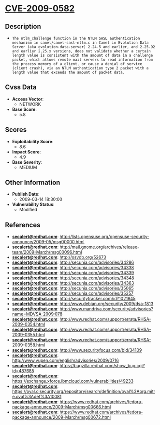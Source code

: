 
# [CVE-2009-0582](https://cve.mitre.org/cgi-bin/cvename.cgi?name=CVE-2009-0582)

## Description

- `The ntlm_challenge function in the NTLM SASL authentication mechanism in camel/camel-sasl-ntlm.c in Camel in Evolution Data Server (aka evolution-data-server) 2.24.5 and earlier, and 2.25.92 and earlier 2.25.x versions, does not validate whether a certain length value is consistent with the amount of data in a challenge packet, which allows remote mail servers to read information from the process memory of a client, or cause a denial of service (client crash), via an NTLM authentication type 2 packet with a length value that exceeds the amount of packet data.`

## Cvss Data

- **Access Vector**:
  - NETWORK
- **Base Score**:
  - 5.8

## Scores

- **Exploitability Score**:
  - 8.6
- **Impact Score**:
  - 4.9
- **Base Severity**:
  - MEDIUM

## Other Information

- **Publish Date**:
  - 2009-03-14 18:30:00
- **Vulnerability Status**:
  - Modified

## References

- **secalert@redhat.com**: http://lists.opensuse.org/opensuse-security-announce/2009-05/msg00000.html
- **secalert@redhat.com**: http://mail.gnome.org/archives/release-team/2009-March/msg00096.html
- **secalert@redhat.com**: http://osvdb.org/52673
- **secalert@redhat.com**: http://secunia.com/advisories/34286
- **secalert@redhat.com**: http://secunia.com/advisories/34338
- **secalert@redhat.com**: http://secunia.com/advisories/34339
- **secalert@redhat.com**: http://secunia.com/advisories/34348
- **secalert@redhat.com**: http://secunia.com/advisories/34363
- **secalert@redhat.com**: http://secunia.com/advisories/35065
- **secalert@redhat.com**: http://secunia.com/advisories/35357
- **secalert@redhat.com**: http://securitytracker.com/id?1021845
- **secalert@redhat.com**: http://www.debian.org/security/2009/dsa-1813
- **secalert@redhat.com**: http://www.mandriva.com/security/advisories?name=MDVSA-2009:078
- **secalert@redhat.com**: http://www.redhat.com/support/errata/RHSA-2009-0354.html
- **secalert@redhat.com**: http://www.redhat.com/support/errata/RHSA-2009-0355.html
- **secalert@redhat.com**: http://www.redhat.com/support/errata/RHSA-2009-0358.html
- **secalert@redhat.com**: http://www.securityfocus.com/bid/34109
- **secalert@redhat.com**: http://www.vupen.com/english/advisories/2009/0716
- **secalert@redhat.com**: https://bugzilla.redhat.com/show_bug.cgi?id=487685
- **secalert@redhat.com**: https://exchange.xforce.ibmcloud.com/vulnerabilities/49233
- **secalert@redhat.com**: https://oval.cisecurity.org/repository/search/definition/oval%3Aorg.mitre.oval%3Adef%3A10081
- **secalert@redhat.com**: https://www.redhat.com/archives/fedora-package-announce/2009-March/msg00666.html
- **secalert@redhat.com**: https://www.redhat.com/archives/fedora-package-announce/2009-March/msg00672.html

